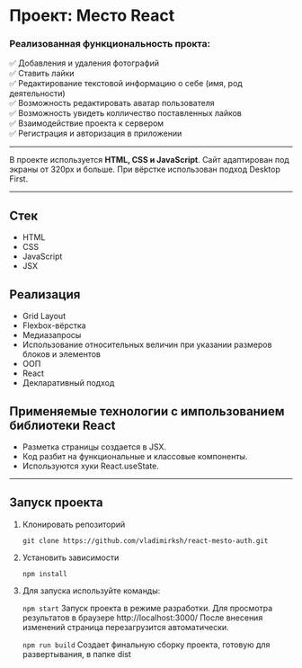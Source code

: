 # Проект: Место React

### Реализованная функциональность прокта:

:white_check_mark: Добавления и удаления фотографий  
:white_check_mark: Ставить лайки  
:white_check_mark: Редактирование текстовой информацию о себе (имя, род деятельности)  
:white_check_mark: Возможность редактировать аватар пользователя  
:white_check_mark: Возможность увидеть колличество поставленных лайков  
:white_check_mark: Взаимодействие проекта к сервером  
:white_check_mark: Регистрация и авторизация в приложении

---

В проекте используется **HTML, CSS и JavaScript**. Сайт адаптирован под экраны от 320px и больше.
При вёрстке использован подход Desktop First.

---

## Стек

- HTML
- CSS
- JavaScript
- JSX

## Реализация

- Grid Layout
- Flexbox-вёрстка
- Медиазапросы
- Использование относительных величин при указании размеров блоков и элементов
- ООП
- React
- Декларативный подход

## Применяемые технологии с импользованием библиотеки React

- Разметка страницы создается в JSX.
- Код разбит на функциональные и классовые компоненты.
- Используются хуки React.useState.

---

## Запуск проекта

1. Клонировать репозиторий

   `git clone https://github.com/vladimirksh/react-mesto-auth.git`

2. Установить зависимости

   `npm install`

3. Для запуска используйте команды:

   `npm start`
   Запуск проекта в режиме разработки. Для просмотра результатов в браузере http://localhost:3000/ После внесения изменений страница перезагрузится автоматически.

   `npm run build`
   Создает финальную сборку проекта, готовую для развертывания, в папке dist
